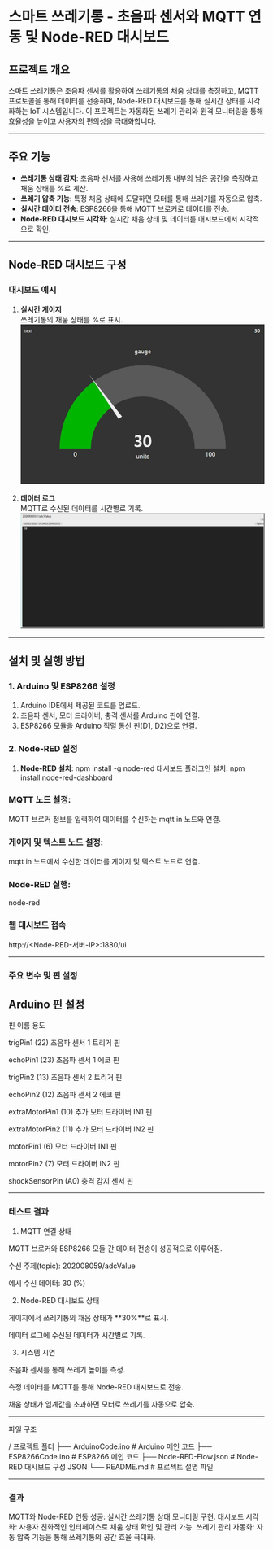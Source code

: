 # 스마트 쓰레기통 - 초음파 센서와 MQTT 연동 및 Node-RED 대시보드

## 프로젝트 개요
스마트 쓰레기통은 초음파 센서를 활용하여 쓰레기통의 채움 상태를 측정하고, MQTT 프로토콜을 통해 데이터를 전송하며, Node-RED 대시보드를 통해 실시간 상태를 시각화하는 IoT 시스템입니다. 이 프로젝트는 자동화된 쓰레기 관리와 원격 모니터링을 통해 효율성을 높이고 사용자의 편의성을 극대화합니다.

---

## 주요 기능
- **쓰레기통 상태 감지**: 초음파 센서를 사용해 쓰레기통 내부의 남은 공간을 측정하고 채움 상태를 %로 계산.
- **쓰레기 압축 기능**: 특정 채움 상태에 도달하면 모터를 통해 쓰레기를 자동으로 압축.
- **실시간 데이터 전송**: ESP8266을 통해 MQTT 브로커로 데이터를 전송.
- **Node-RED 대시보드 시각화**: 실시간 채움 상태 및 데이터를 대시보드에서 시각적으로 확인.

---

## Node-RED 대시보드 구성

### 대시보드 예시
1. **실시간 게이지**  
   쓰레기통의 채움 상태를 %로 표시.  
   ![게이지 예시](https://github.com/qlanfr/capstone/blob/main/node.JPG)

2. **데이터 로그**  
   MQTT로 수신된 데이터를 시간별로 기록.  
   ![MQTT 데이터 로그 예시](https://github.com/qlanfr/capstone/blob/main/mqtt.JPG)

---

## 설치 및 실행 방법

### 1. Arduino 및 ESP8266 설정
1. Arduino IDE에서 제공된 코드를 업로드.
2. 초음파 센서, 모터 드라이버, 충격 센서를 Arduino 핀에 연결.
3. ESP8266 모듈을 Arduino 직렬 통신 핀(D1, D2)으로 연결.

### 2. Node-RED 설정
1. **Node-RED 설치**:
   npm install -g node-red
대시보드 플러그인 설치:
   npm install node-red-dashboard


### MQTT 노드 설정:
   MQTT 브로커 정보를 입력하여 데이터를 수신하는 mqtt in 노드와 연결.

### 게이지 및 텍스트 노드 설정:
   mqtt in 노드에서 수신한 데이터를 게이지 및 텍스트 노드로 연결.
### Node-RED 실행:
   node-red
### 웹 대시보드 접속
http://<Node-RED-서버-IP>:1880/ui

------
### 주요 변수 및 핀 설정
## Arduino 핀 설정


   핀 이름	          용도

   
trigPin1 (22)	      초음파 센서 1 트리거 핀


echoPin1 (23)	      초음파 센서 1 에코 핀


trigPin2 (13)	      초음파 센서 2 트리거 핀


echoPin2 (12)	      초음파 센서 2 에코 핀


extraMotorPin1 (10)	추가 모터 드라이버 IN1 핀


extraMotorPin2 (11)	추가 모터 드라이버 IN2 핀


motorPin1 (6)	      모터 드라이버 IN1 핀


motorPin2 (7)	      모터 드라이버 IN2 핀


shockSensorPin (A0)	충격 감지 센서 핀

----------

### 테스트 결과


1. MQTT 연결 상태


MQTT 브로커와 ESP8266 모듈 간 데이터 전송이 성공적으로 이루어짐.


수신 주제(topic): 202008059/adcValue


예시 수신 데이터: 30 (%)


2. Node-RED 대시보드 상태

   
게이지에서 쓰레기통의 채움 상태가 **30%**로 표시.


데이터 로그에 수신된 데이터가 시간별로 기록.


3. 시스템 시연


초음파 센서를 통해 쓰레기 높이를 측정.


측정 데이터를 MQTT를 통해 Node-RED 대시보드로 전송.


채움 상태가 임계값을 초과하면 모터로 쓰레기를 자동으로 압축.

-------------

 파일 구조

/ 프로젝트 폴더
├── ArduinoCode.ino        # Arduino 메인 코드
├── ESP8266Code.ino        # ESP8266 메인 코드
├── Node-RED-Flow.json     # Node-RED 대시보드 구성 JSON
└── README.md              # 프로젝트 설명 파일


------------

### 결과
MQTT와 Node-RED 연동 성공: 실시간 쓰레기통 상태 모니터링 구현.
대시보드 시각화: 사용자 친화적인 인터페이스로 채움 상태 확인 및 관리 가능.
쓰레기 관리 자동화: 자동 압축 기능을 통해 쓰레기통의 공간 효율 극대화.
